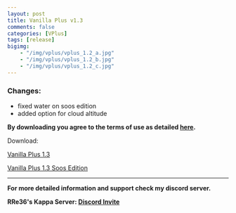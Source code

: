 ```yaml
---
layout: post
title: Vanilla Plus v1.3
comments: false
categories: [VPlus]
tags: [release]
bigimg: 
    - "/img/vplus/vplus_1.2_a.jpg"
    - "/img/vplus/vplus_1.2_b.jpg"
    - "/img/vplus/vplus_1.2_c.jpg"
---
```


<h3>Changes:</h3>

* fixed water on soos edition
* added option for cloud altitude

**By downloading you agree to the terms of use as detailed [here](https://rre36.github.io/glProjectsWeb/license/).**

Download:

[Vanilla Plus 1.3](https://github.com/rre36/vplus_web/releases/download/v1.3.0/VPlus_v1.3.0.zip)

[Vanilla Plus 1.3 Soos Edition](https://github.com/rre36/vplus_web/releases/download/v1.3.0/VPlus_v1.3.0_SE.zip)

***

**For more detailed information and support check my discord server.**

**RRe36's Kappa Server: [Discord Invite](https://discord.gg/y5xzQ6H)**